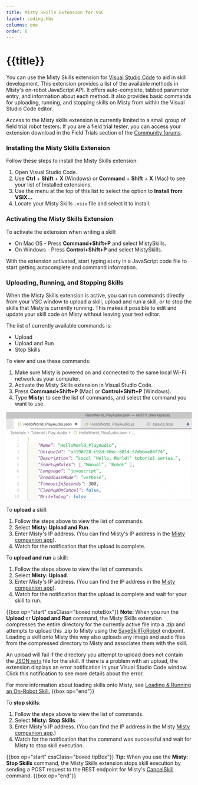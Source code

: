 ```yaml
---
title: Misty Skills Extension for VSC
layout: coding.hbs
columns: one
order: 6
---
```


# {{title}}

You can use the Misty Skills extension for [Visual Studio Code](https://code.visualstudio.com/) to aid in skill development. This extension provides a list of the available methods in Misty's on-robot JavaScript API. It offers auto-complete, tabbed parameter entry, and information about each method. It also provides basic commands for uploading, running, and stopping skills on Misty from within the Visual Studio Code editor.

Access to the Misty skills extension is currently limited to a small group of field trial robot testers. If you are a field trial tester, you can access your extension download in the Field Trials section of the [Community forums](https://community.mistyrobotics.com/).

### Installing the Misty Skills Extension

Follow these steps to install the Misty Skills extension:

1. Open Visual Studio Code.
2. Use **Ctrl** + **Shift** + **X** (Windows) or **Command** + **Shift** + **X** (Mac) to see your list of Installed extensions.
3. Use the menu at the top of this list to select the option to **Install from VSIX...**
4. Locate your Misty Skills `.vsix` file and select it to install.

### Activating the Misty Skills Extension

To activate the extension when writing a skill:
* On Mac OS - Press **Command+Shift+P** and select MistySkills.
* On Windows - Press **Control+Shift+P** and select MistySkills.

With the extension activated, start typing `misty` in a JavaScript code file to start getting autocomplete and command information.

### Uploading, Running, and Stopping Skills

When the Misty Skills extension is active, you can run commands directly from your VSC window to upload a skill, upload and run a skill, or to stop the skills that Misty is currently running. This makes it possible to edit and update your skill code on Misty without leaving your text editor.

The list of currently available commands is:

* Upload
* Upload and Run
* Stop Skills

To view and use these commands:

1. Make sure Misty is powered on and connected to the same local Wi-Fi network as your computer.
2. Activate the Misty Skills extension in Visual Studio Code.
3. Press **Command+Shift+P** (Mac) or **Control+Shift+P** (Windows).
4. Type **Misty:** to see the list of commands, and select the command you want to use.

![List of commands in VSC plugin](../../../assets/images/misty-skills-vsc-commands.gif)

To **upload** a skill:

1. Follow the steps above to view the list of commands.
2. Select **Misty: Upload and Run**.
3. Enter Misty's IP address. (You can find Misty's IP address in the [Misty companion app](../../../docs/apps/misty-app)).
4. Watch for the notification that the upload is complete.

To **upload and run** a skill:

1. Follow the steps above to view the list of commands.
2. Select **Misty: Upload**.
3. Enter Misty's IP address. (You can find the IP address in the [Misty companion app](../../../docs/apps/misty-app)).
4. Watch for the notification that the upload is complete and wait for your skill to run.

{{box op="start" cssClass="boxed noteBox"}}
**Note:** When you run the **Upload** or **Upload and Run** command, the Misty Skills extension compresses the entire directory for the currently active file into a .zip and attempts to upload this .zip to Misty using the [SaveSkillToRobot](../../../docs/reference/rest/#saveskilltorobot) endpoint. Loading a skill onto Misty this way also uploads any image and audio files from the compressed directory to Misty and associates them with the skill.

An upload will fail if the directory you attempt to upload does not contain the [JSON `meta`](../../../docs/skills/local-skill-architecture/#file-structure-amp-code-architecture) file for the skill. If there is a problem with an upload, the extension displays an error notification in your Visual Studio Code window. Click this notification to see more details about the error.

For more information about loading skills onto Misty, see [Loading & Running an On-Robot Skill.](../../../docs/skills/local-skill-architecture/#loading-amp-running-an-on-robot-skill)
{{box op="end"}}

To **stop skills**:

1. Follow the steps above to view the list of commands.
2. Select **Misty: Stop Skills**.
3. Enter Misty's IP address. (You can find the IP address in the Misty [Misty companion app](../../../docs/apps/misty-app).)
4. Watch for the notification that the command was successful and wait for Misty to stop skill execution.

{{box op="start" cssClass="boxed tipBox"}}
**Tip:** When you use the **Misty: Stop Skills** command, the Misty Skills extension stops skill execution by sending a POST request to the REST endpoint for Misty's [CancelSkill](docs/reference/rest/#cancelskill) command.
{{box op="end"}}